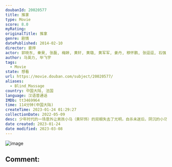 ```yaml
---
doubanId: 20020577
title: 推拿
type: Movie
score: 8.0
myRating: 
originalTitle: 推拿
genre: 剧情
datePublished: 2014-02-10
director: 娄烨
actor: 郭晓东, 秦昊, 张磊, 梅婷, 黄轩, 黄璐, 黄军军, 姜丹, 穆怀鹏, 张逗逗, 石强, 孙珂, 王素玉, 赵志刚, 陈嘉为, 陈光辉, 韩素珍, 徐金凤, 雷霖, 韩织优, 任志书, 李子邑
author: 马英力, 毕飞宇
tags:
  - Movie
state: 想看
url: https://movie.douban.com/subject/20020577/
aliases:
  - Blind_Massage
country: 中国大陆, 法国
language: 汉语普通话
IMDb: tt3469964
time: 114分钟(中国大陆)
createTime: 2023-01-24 01:29:27
collectionDate: 2022-05-09
desc: 少年时代的一场意外让男孩小马（黄轩饰）的双眼失去了光明，自杀未遂后，阴沉的小马辗转来到了由沙复明（秦昊饰）所经营的盲人按摩中心就职。在这里，聚集了许多和小马一样的盲人，无论是先天还是后天，生活在共...
date created: 2023-01-24
date modified: 2023-03-08
---
```


![image](p2211024574.jpg)

Comment:
---
